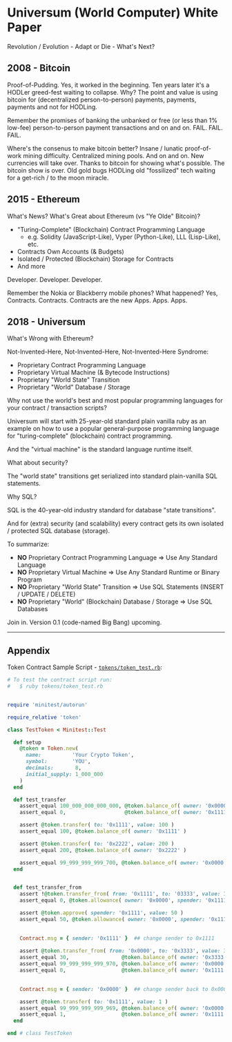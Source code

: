 # Universum (World Computer) White Paper

Revolution / Evolution - Adapt or Die - What's Next?


## 2008 - Bitcoin

Proof-of-Pudding. Yes, it worked in the beginning.
Ten years later it's a HODLer greed-fest 
waiting to collapse. Why? 
The point and value is using bitcoin for (decentralized person-to-person) 
payments, payments, payments and not for HODLing. 

Remember the promises of banking the unbanked or free (or less than 1% low-fee) person-to-person payment transactions 
and on and on. FAIL. FAIL. FAIL.

Where's the consenus to make bitcoin better? 
Insane / lunatic proof-of-work mining difficulty. Centralized mining pools.
 And on and on. New currencies will take over. 
Thanks to bitcoin for showing what's possible. 
The bitcoin show is over. Old gold bugs HODLing old "fossilized" tech waiting for a get-rich / to the moon miracle. 



## 2015 - Ethereum

What's News? What's Great about Ethereum (vs "Ye Olde" Bitcoin)?

- "Turing-Complete" (Blockchain) Contract Programming Language
  - e.g. Solidity (JavaScript-Like), Vyper (Python-Like), LLL (Lisp-Like), etc.
- Contracts Own Accounts (& Budgets)
- Isolated / Protected (Blockchain) Storage for Contracts
- And more

Developer. Developer. Developer.

Remember the Nokia or Blackberry mobile phones? What happened? 
Yes, Contracts. Contracts. Contracts are the new Apps. Apps. Apps.



## 2018 - Universum 

What's Wrong with Ethereum?

Not-Invented-Here, Not-Invented-Here, Not-Invented-Here Syndrome:

- Proprietary Contract Programming Language
- Proprietary Virtual Machine (& Bytecode Instructions)
- Proprietary "World State" Transition
- Proprietary "World" Database / Storage


Why not use the world's best and most popular programming languages for your contract / transaction scripts?

Universum will start with 25-year-old standard plain vanilla ruby as an example on how to use a popular general-purpose programming language for "turing-complete" (blockchain) contract programming.   

And the "virtual machine" is the standard language runtime itself.

What about security?

The "world state" transitions get serialized into standard plain-vanilla SQL statements.


Why SQL?

SQL is the 40-year-old industry standard for database "state transitions".

And for (extra) security (and scalability) 
every contract gets its own isolated / protected SQL database (storage).


To summarize:

- **NO** Proprietary Contract Programming Language => Use Any Standard Language
- **NO** Proprietary Virtual Machine  => Use Any Standard Runtime or Binary Program
- **NO** Proprietary "World State" Transition  => Use SQL Statements (INSERT / UPDATE / DELETE)
- **NO** Proprietary "World" (Blockchain) Database / Storage => Use SQL Databases


Join in. Version 0.1 (code-named Big Bang) upcoming.



---

## Appendix

Token Contract Sample Script - [`tokens/token_test.rb`](https://github.com/s6ruby/universum-contracts/blob/master/tokens/token_test.rb):

``` ruby
# To test the contract script run:
#   $ ruby tokens/token_test.rb


require 'minitest/autorun'

require_relative 'token'

class TestToken < Minitest::Test

  def setup
    @token = Token.new(
      name:          'Your Crypto Token',
      symbol:        'YOU',
      decimals:       8,
      initial_supply: 1_000_000
    )
  end

  def test_transfer
    assert_equal 100_000_000_000_000, @token.balance_of( owner: '0x0000' )
    assert_equal 0,                   @token.balance_of( owner: '0x1111' )

    assert @token.transfer( to: '0x1111', value: 100 )
    assert_equal 100, @token.balance_of( owner: '0x1111' )

    assert @token.transfer( to: '0x2222', value: 200 )
    assert_equal 200, @token.balance_of( owner: '0x2222' )

    assert_equal 99_999_999_999_700, @token.balance_of( owner: '0x0000' )
  end


  def test_transfer_from 
    assert !@token.transfer_from( from: '0x1111', to: '03333', value: 30 ) ## note: NOT pre-approved - will FAIL
    assert_equal 0, @token.allowance( owner: '0x0000', spender: '0x1111' )

    assert @token.approve( spender: '0x1111', value: 50 )
    assert_equal 50, @token.allowance( owner: '0x0000', spender: '0x1111' )

    
    Contract.msg = { sender: '0x1111' }  ## change sender to 0x1111
    
    assert @token.transfer_from( from: '0x0000', to: '0x3333', value: 30 )
    assert_equal 30,                 @token.balance_of( owner: '0x3333' )
    assert_equal 99_999_999_999_970, @token.balance_of( owner: '0x0000' )
    assert_equal 0,                  @token.balance_of( owner: '0x1111' )

    
    Contract.msg = { sender: '0x0000' }  ## change sender back to 0x0000

    assert @token.transfer( to: '0x1111', value: 1 )
    assert_equal 99_999_999_999_969, @token.balance_of( owner: '0x0000' )
    assert_equal 1,                  @token.balance_of( owner: '0x1111' )
  end

end # class TestToken
```
